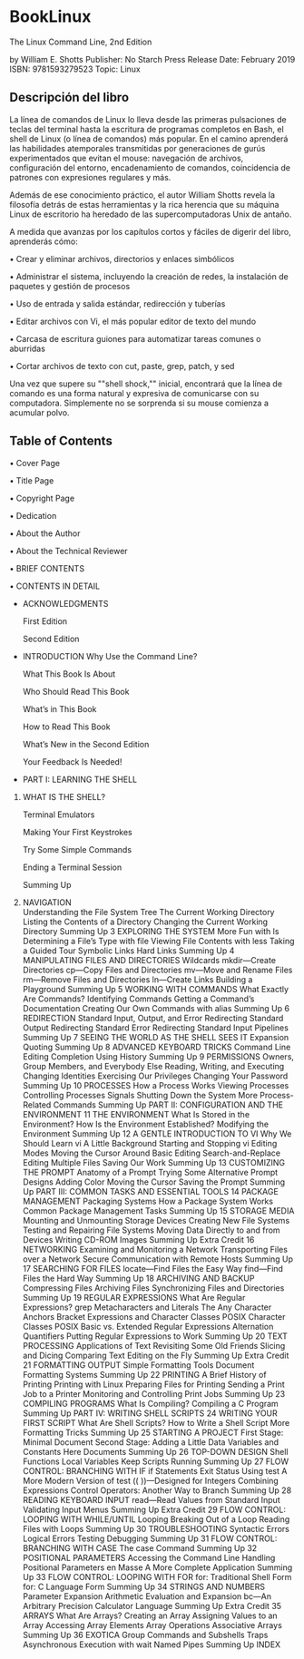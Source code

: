 # BookLinux
 The Linux Command Line, 2nd Edition

by William E. Shotts
Publisher: No Starch Press
Release Date: February 2019
ISBN: 9781593279523
Topic: Linux

## Descripción del libro

La línea de comandos de Linux lo lleva desde las primeras pulsaciones de teclas del terminal hasta la escritura de programas completos en Bash, el shell de Linux (o línea de comandos) más popular. En el camino aprenderá las habilidades atemporales transmitidas por generaciones de gurús experimentados que evitan el mouse: navegación de archivos, configuración del entorno, encadenamiento de comandos, coincidencia de patrones con expresiones regulares y más.

Además de ese conocimiento práctico, el autor William Shotts revela la filosofía detrás de estas herramientas y la rica herencia que su máquina Linux de escritorio ha heredado de las supercomputadoras Unix de antaño.

A medida que avanzas por los capítulos cortos y fáciles de digerir del libro, aprenderás cómo:

• Crear y eliminar archivos, directorios y enlaces simbólicos

• Administrar el sistema, incluyendo la creación de redes, la instalación de paquetes y gestión de procesos

• Uso de entrada y salida estándar, redirección y tuberías

• Editar archivos con Vi, el más popular editor de texto del mundo

• Carcasa de escritura guiones para automatizar tareas comunes o aburridas

• Cortar archivos de texto con cut, paste, grep, patch, y sed

Una vez que supere su ""shell shock,"" inicial, encontrará que la línea de comando es una forma natural y expresiva de comunicarse con su computadora. Simplemente no se sorprenda si su mouse comienza a acumular polvo.

## Table of Contents

• Cover Page

• Title Page

• Copyright Page

• Dedication

• About the Author

• About the Technical Reviewer

• BRIEF CONTENTS

• CONTENTS IN DETAIL

* ACKNOWLEDGMENTS

   First Edition
   
   Second Edition
   
* INTRODUCTION
   Why Use the Command Line?
   
   What This Book Is About
   
   Who Should Read This Book
   
   What’s in This Book
   
   How to Read This Book
   
   What’s New in the Second Edition
   
   Your Feedback Is Needed!
   
* PART I: LEARNING THE SHELL

1. WHAT IS THE SHELL?

   Terminal Emulators
   
   Making Your First Keystrokes
   
   Try Some Simple Commands
   
   Ending a Terminal Session
   
   Summing Up
   
2. NAVIGATION   
   Understanding the File System Tree
   The Current Working Directory
   Listing the Contents of a Directory
   Changing the Current Working Directory
Summing Up
3 EXPLORING THE SYSTEM
More Fun with ls
Determining a File’s Type with file
Viewing File Contents with less
Taking a Guided Tour
Symbolic Links
Hard Links
Summing Up
4 MANIPULATING FILES AND DIRECTORIES
Wildcards
mkdir—Create Directories
cp—Copy Files and Directories
mv—Move and Rename Files
rm—Remove Files and Directories
ln—Create Links
Building a Playground
Summing Up
5 WORKING WITH COMMANDS
What Exactly Are Commands?
Identifying Commands
Getting a Command’s Documentation
Creating Our Own Commands with alias
Summing Up
6 REDIRECTION
Standard Input, Output, and Error
Redirecting Standard Output
Redirecting Standard Error
Redirecting Standard Input
Pipelines
Summing Up
7 SEEING THE WORLD AS THE SHELL SEES IT
Expansion
Quoting
Summing Up
8 ADVANCED KEYBOARD TRICKS
Command Line Editing
Completion
Using History
Summing Up
9 PERMISSIONS
Owners, Group Members, and Everybody Else
Reading, Writing, and Executing
Changing Identities
Exercising Our Privileges
Changing Your Password
Summing Up
10 PROCESSES
How a Process Works
Viewing Processes
Controlling Processes
Signals
Shutting Down the System
More Process-Related Commands
Summing Up
PART II: CONFIGURATION AND THE ENVIRONMENT
11 THE ENVIRONMENT
What Is Stored in the Environment?
How Is the Environment Established?
Modifying the Environment
Summing Up
12 A GENTLE INTRODUCTION TO VI
Why We Should Learn vi
A Little Background
Starting and Stopping vi
Editing Modes
Moving the Cursor Around
Basic Editing
Search-and-Replace
Editing Multiple Files
Saving Our Work
Summing Up
13 CUSTOMIZING THE PROMPT
Anatomy of a Prompt
Trying Some Alternative Prompt Designs
Adding Color
Moving the Cursor
Saving the Prompt
Summing Up
PART III: COMMON TASKS AND ESSENTIAL TOOLS
14 PACKAGE MANAGEMENT
Packaging Systems
How a Package System Works
Common Package Management Tasks
Summing Up
15 STORAGE MEDIA
Mounting and Unmounting Storage Devices
Creating New File Systems
Testing and Repairing File Systems
Moving Data Directly to and from Devices
Writing CD-ROM Images
Summing Up
Extra Credit
16 NETWORKING
Examining and Monitoring a Network
Transporting Files over a Network
Secure Communication with Remote Hosts
Summing Up
17 SEARCHING FOR FILES
locate—Find Files the Easy Way
find—Find Files the Hard Way
Summing Up
18 ARCHIVING AND BACKUP
Compressing Files
Archiving Files
Synchronizing Files and Directories
Summing Up
19 REGULAR EXPRESSIONS
What Are Regular Expressions?
grep
Metacharacters and Literals
The Any Character
Anchors
Bracket Expressions and Character Classes
POSIX Character Classes
POSIX Basic vs. Extended Regular Expressions
Alternation
Quantifiers
Putting Regular Expressions to Work
Summing Up
20 TEXT PROCESSING
Applications of Text
Revisiting Some Old Friends
Slicing and Dicing
Comparing Text
Editing on the Fly
Summing Up
Extra Credit
21 FORMATTING OUTPUT
Simple Formatting Tools
Document Formatting Systems
Summing Up
22 PRINTING
A Brief History of Printing
Printing with Linux
Preparing Files for Printing
Sending a Print Job to a Printer
Monitoring and Controlling Print Jobs
Summing Up
23 COMPILING PROGRAMS
What Is Compiling?
Compiling a C Program
Summing Up
PART IV: WRITING SHELL SCRIPTS
24 WRITING YOUR FIRST SCRIPT
What Are Shell Scripts?
How to Write a Shell Script
More Formatting Tricks
Summing Up
25 STARTING A PROJECT
First Stage: Minimal Document
Second Stage: Adding a Little Data
Variables and Constants
Here Documents
Summing Up
26 TOP-DOWN DESIGN
Shell Functions
Local Variables
Keep Scripts Running
Summing Up
27 FLOW CONTROL: BRANCHING WITH IF
if Statements
Exit Status
Using test
A More Modern Version of test
(( ))—Designed for Integers
Combining Expressions
Control Operators: Another Way to Branch
Summing Up
28 READING KEYBOARD INPUT
read—Read Values from Standard Input
Validating Input
Menus
Summing Up
Extra Credit
29 FLOW CONTROL: LOOPING WITH WHILE/UNTIL
Looping
Breaking Out of a Loop
Reading Files with Loops
Summing Up
30 TROUBLESHOOTING
Syntactic Errors
Logical Errors
Testing
Debugging
Summing Up
31 FLOW CONTROL: BRANCHING WITH CASE
The case Command
Summing Up
32 POSITIONAL PARAMETERS
Accessing the Command Line
Handling Positional Parameters en Masse
A More Complete Application
Summing Up
33 FLOW CONTROL: LOOPING WITH FOR
for: Traditional Shell Form
for: C Language Form
Summing Up
34 STRINGS AND NUMBERS
Parameter Expansion
Arithmetic Evaluation and Expansion
bc—An Arbitrary Precision Calculator Language
Summing Up
Extra Credit
35 ARRAYS
What Are Arrays?
Creating an Array
Assigning Values to an Array
Accessing Array Elements
Array Operations
Associative Arrays
Summing Up
36 EXOTICA
Group Commands and Subshells
Traps
Asynchronous Execution with wait
Named Pipes
Summing Up
INDEX
